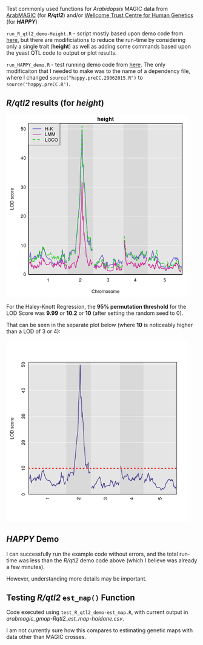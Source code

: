 Test commonly used functions for *Arabidopsis* MAGIC data from [ArabMAGIC](https://github.com/rqtl/qtl2data/tree/main/ArabMAGIC) (for ***R/qtl2***) and/or [Wellcome Trust Centre for Human Genetics](http://mtweb.cs.ucl.ac.uk/mus/www/magic/) (for ***HAPPY***)

`run_R_qtl2_demo-Height.R` - script mostly based upon demo code from [here](https://kbroman.org/Talk_MAGIC2019/magic2019.pdf), but there are modificiations to reduce the run-time by considering only a single trait (**height**) as well as adding some commands based upon the yeast QTL code to output or plot results.

`run_HAPPY_demo.R` - test running demo code from [here](http://mtweb.cs.ucl.ac.uk/mus/www/magic/).  The only modificaiton that I needed to make was to the name of a dependency file, where I changed `source("happy.preCC.29062015.R")` to `source("happy.preCC.R")`.

## *R/qtl2* results (for *height*)

![](ArabidopsisMAGIC_Demo-HeightOnly-Combined_LOD.png)

For the Haley-Knott Regression, the **95% permutation threshold** for the LOD Score was **9.99** or **10.2** or **10** (after setting the random seed to 0).

That can be seen in the separate plot below (where **10** is noticeably higher than a LOD of 3 or 4):

![](ArabidopsisMAGIC_Demo-HeightOnly-HK_LOD.png)

## *HAPPY* Demo

I can successfully run the example code without errors, and the total run-time was less than the *R/qtl2* demo code above (which I believe was already a few minutes).

However, understanding more details may be important.

## Testing *R/qtl2* `est_map()` Function

Code executed using `test_R_qtl2_demo-est_map.R`, with current output in *arabmagic_gmap-Rqtl2_est_map-haldane.csv*.

I am not currently sure how this compares to estimating genetic maps with data other than MAGIC crosses.
